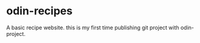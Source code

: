 # odin-recipes
A basic recipe website.
this is my first time publishing git project with odin-project.
